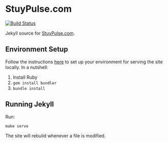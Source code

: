 StuyPulse.com
=============
[![Build Status](https://travis-ci.org/StuyPulse/team694.github.io.svg?branch=master)](https://travis-ci.org/StuyPulse/team694.github.io)

Jekyll source for [StuyPulse.com](http://stuypulse.com/).

Environment Setup
-----------------
Follow the instructions [here](https://help.github.com/articles/using-jekyll-with-pages) to set up your environment for serving the site locally. In a nutshell:

1. Install Ruby
2. `gem install bundler`
3. `bundle install`

Running Jekyll
--------------
Run:

    make serve

The site will rebuild whenever a file is modified.
